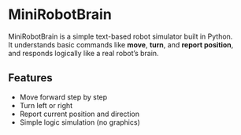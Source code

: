 # MiniRobotBrain 

MiniRobotBrain is a simple text-based robot simulator built in Python.  
It understands basic commands like **move**, **turn**, and **report position**,  
and responds logically like a real robot’s brain.

## Features
- Move forward step by step
- Turn left or right
- Report current position and direction
- Simple logic simulation (no graphics)

